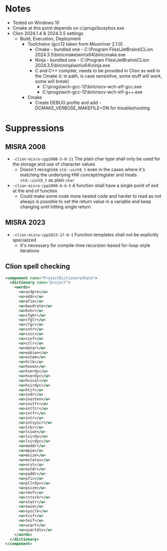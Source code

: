 # Notes

- Tested on Windows 10
- Cmake at this point depends on c:\progs\busybox.exe
- Clion 2024.1.4 & 2024.3.5 settings
  - Build, Execution, Deployment
    - Toolchains (gcc12 taken from Mounriver 2.1.0)
      - Cmake - bundled one - C:\Program Files\JetBrains\CLion 2024.3.5\bin\cmake\win\x64\bin\cmake.exe
      - Ninja - bundled one - C:\Program Files\JetBrains\CLion 2024.3.5\bin\ninja\win\x64\ninja.exe
      - C and C++ compiler, needs to be provided in Clion as well in the Cmake (`C` in path, is case sensisitve, some stuff will work, some will break) 
        - C:\progs\wch-gcc-12\bin\riscv-wch-elf-gcc.exe
        - C:\progs\wch-gcc-12\bin\riscv-wch-elf-g++.exe
    - Cmake
      - Create DEBUG profile and add -DCMAKE_VERBOSE_MAKEFILE=ON for troubleshooting

# Suppressions

## MISRA 2008
- `-clion-misra-cpp2008-5-0-11` The plain char type shall only be used for the storage and use of character values
  - Doesn't recognize `std::uint8_t` even in the cases where it's matching the underlying HW concept/register and treats `std::uint8_t` as plain `char`
- `-clion-misra-cpp2008-6-6-5` A function shall have a single point of exit at the end of function
  - Could make some code more nested code and harder to read as not always is possible to set the return value in a variable and keep changing until hitting single return

## MISRA 2023
- `-clion-misra-cpp2023-17-8-1` Function templates shall not be explicitly specialized
  - It's necessary for compile-time recursion-based for-loop-style iterations

## Clion spell checking

```xml
<component name="ProjectDictionaryState">
  <dictionary name="project">
    <words>
      <w>acdpre</w>
      <w>addr</w>
      <w>afio</w>
      <w>baudrate</w>
      <w>bshr</w>
      <w>cfghr</w>
      <w>cfglr</w>
      <w>cfgr</w>
      <w>cntr</w>
      <w>cssc</w>
      <w>cssf</w>
      <w>ctlr</w>
      <w>datar</w>
      <w>eabien</w>
      <w>extem</w>
      <w>hclk</w>
      <w>hseon</w>
      <w>hserdy</w>
      <w>hserdyc</w>
      <w>hsical</w>
      <w>hsirdyc</w>
      <w>htif</w>
      <w>indr</w>
      <w>inesten</w>
      <w>initfr</w>
      <w>intfcr</w>
      <w>intfr</w>
      <w>intr</w>
      <w>intsyscr</w>
      <w>lckr</w>
      <w>lsion</w>
      <w>lsirdy</w>
      <w>lsirdyc</w>
      <w>maddr</w>
      <w>mpie</w>
      <w>msize</w>
      <w>mstatus</w>
      <w>nrst</w>
      <w>outdr</w>
      <w>paddr</w>
      <w>pfic</w>
      <w>pllrdyc</w>
      <w>psize</w>
      <w>rmvf</w>
      <w>rstsckr</w>
      <w>statr</w>
      <w>swio</w>
      <w>sysclk</w>
      <w>tcif</w>
      <w>teif</w>
      <w>usart</w>
      <w>usartdiv</w>
    </words>
  </dictionary>
</component>
```

